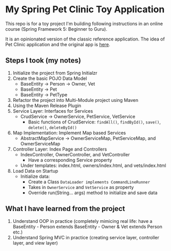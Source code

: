 # My Spring Pet Clinic Toy Application

This repo is for a toy project I'm building following instructions in an online course (Spring Framework 5: Beginner to Guru). 

It is an opinionated version of the classic reference application. The idea of Pet Clinic application and the original app is [here](https://github.com/springframeworkguru/sfg-pet-clinic).

## Steps I took (my notes)

1. Initialize the project from Spring Initialzr
2. Create the basic POJO Data Model
    - BaseEntity -> Person -> Owner, Vet
    - BaseEntity -> Pet
    - BaseEntity -> PetType
3. Refactor the project into Multi-Module project using Maven
4. Using the Maven Release Plugin
5. Service Layer: Interfaces for Services 
    - CrudService -> OwnerService, PetService, VetService
       - Basic functions of CrudService: `findAll()`, `findById()`, `save()`, `delete()`, `deleteById()`
6. Map Implementation: Implement Map based Services
    - AbstractMapService -> OwnerServiceMap, PetServiceMap, and OwnerServiceMap
7. Controller Layer: Index Page and Controllers
    - IndexController, OwnerController, and VetController
        - Have a corresponding Service property
    - Under templates: index.html, owners/index.html, and vets/index.html
8. Load Data on Startup
    - Initialize data:
        - Create a Class `DataLoader implements CommandLineRunner`
        - Takes in `OwnerService` and `VetService` as property
        - Override run(String... args) method to initialize and save data
    
## What I have learned from the project
1. Understand OOP in practice (completely mimicing real life: have a BaseEntity - Person extends BaseEntity - Owner & Vet extends Person etc.)
2. Understand Spring MVC in practice (creating service layer, controller layer, and view layer)
